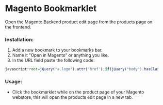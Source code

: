 # Magento Bookmarklet
Open the Magento Backend product edit page from the products page on the frontend.

### Installation:

1. Add a new bookmark to your bookmarks bar.
2. Name it "Open in Magento" or anything you like.
3. In the URL field paste the following code:
```javascript
javascript:root=jQuery("a.logo").attr('href');if(jQuery("body").hasClass("catalog-product-view")){id=jQuery(".no-display input").val();window.open(root+"index.php/admin/catalog_product/edit/id/"+id,"_blank");}else if(jQuery("body").hasClass("catalog-category-view")){alert("Edit Category is not supported yet!");}else{alert("This page is not supported yet!");}
```

### Usage:
 - Click the bookmarklet while on the product page of your Magento webstore, this will open the products edit page in a new tab.
